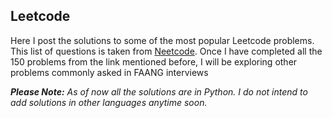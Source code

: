 Leetcode
---
Here I post the solutions to some of the most popular Leetcode problems. This list of questions is taken from [Neetcode](https://neetcode.io/). Once I have completed all the 150 problems from the link mentioned before, I will be exploring other problems commonly asked in FAANG interviews

***Please Note:** As of now all the solutions are in Python. I do not intend to add solutions in other languages anytime soon.*
